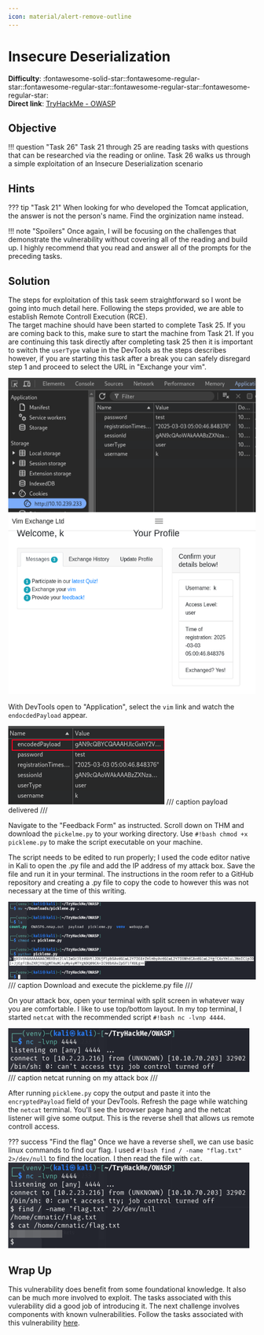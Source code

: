 ```yaml
---
icon: material/alert-remove-outline
---
```


# Insecure Deserialization

**Difficulty**: :fontawesome-solid-star::fontawesome-regular-star::fontawesome-regular-star::fontawesome-regular-star::fontawesome-regular-star:<br/>
**Direct link**: [TryHackMe - OWASP](https://tryhackme.com/room/owasptop10)

## Objective

!!! question "Task 26"
    Task 21 through 25 are reading tasks with questions that can be researched via the reading or online. Task 26 walks us through a simple exploitation of an Insecure Deserialization scenario

## Hints

??? tip "Task 21"
    When looking for who developed the Tomcat application, the answer is not the person's name. Find the orginization name instead.

!!! note "Spoilers"
    Once again, I will be focusing on the challenges that demonstrate the vulnerability without covering all of the reading and build up. I highly recommend that you read and answer all of the prompts for the preceding tasks.

## Solution

The steps for exploitation of this task seem straightforward so I wont be going into much detail here. Following the steps provided, we are able to establish Remote Controll Execution (RCE).<br/>
The target machine should have been started to complete Task 25. If you are coming back to this, make sure to start the machine from Task 21. If you are continuing this task directly after completing task 25 then it is important to switch the `userType` value in the DevTools as the steps describes however, if you are starting this task after a break you can safely disregard step 1 and proceed to select the URL in "Exchange your vim".

![logged in](../img/objectives/o8/cookie.png) ![cookie](../img/objectives/o8/profile.png)

With DevTools open to "Application", select the `vim` link and watch the `endocdedPayload` appear.

![payload](../img/objectives/o8/payload.png)
/// caption
payload delivered
///

Navigate to the "Feedback Form" as instructed. Scroll down on THM and download the `pickelme.py` to your working directory. Use `#!bash chmod +x pickleme.py` to make the script executable on your machine.<br/>

The script needs to be edited to run properly; I used the code editor native in Kali to open the .py file and add the IP address of my attack box. Save the file and run it in your terminal. The instructions in the room refer to a GitHub repository and creating a .py file to copy the code to however this was not necessary at the time of this writing.<br/>

![pickleme](../img/objectives/o8/pickle-cookie.png)
/// caption
Download and execute the pickleme.py file
///

On your attack box, open your terminal with split screen in whatever way you are comfortable. I like to use top/bottom layout. In my top terminal, I started `netcat` with the recommended script `#!bash nc -lvnp 4444`.<br/>

![netcat](../img/objectives/o8/netcat.png)
/// caption
netcat running on my attack box
///

After running `pickleme.py` copy the output and paste it into the `encryptedPayload` field of your DevTools. Refresh the page while watching the `netcat` terminal. You'll see the browser page hang and the netcat listener will give some output. This is the reverse shell that allows us remote controll access.

??? success "Find the flag"
    Once we have a reverse shell, we can use basic linux commands to find our flag. I used `#!bash find / -name "flag.txt" 2>/dev/null` to find the location. I then read the file with `cat`.<br/>
    ![listening](../img/objectives/o8/flag.png)

## Wrap Up

This vulnerability does benefit from some foundational knowledge. It also can be much more involved to exploit. The tasks associated with this vulerability did a good job of introducing it. The next challenge involves components with known vulnerabilities. Follow the tasks associated with this vulnerability [here](./o9.md).